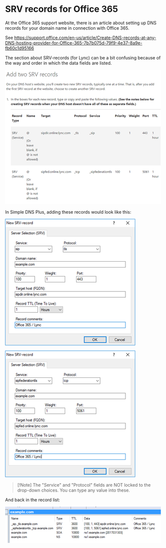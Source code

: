 ﻿---
category: 7
frontpage: false
comments: true
created-utc: 2019-01-01
modified-utc: 2019-01-01
---
# SRV records for Office 365

At the Office 365 support website, there is an article about setting up DNS records for your domain name in connection with Office 365.

See <https://support.office.com/en-us/article/Create-DNS-records-at-any-DNS-hosting-provider-for-Office-365-7b7b075d-79f9-4e37-8a9e-fb60c1d95166>

The section about SRV-records (for Lync) can be a bit confusing because of the way and order in which the data fields are listed.

![](img/122/1.png)

In Simple DNS Plus, adding these records would look like this:

![New SRV-record 1](img/122/2.png)

![New SRV-record 2](img/122/3.png)

> [!Note] The "Service" and "Protocol" fields are NOT locked to the drop-down choices. You can type any value into these.

And back in the record list:

![record list](img/122/4.png)